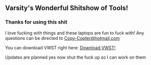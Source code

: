 ## Varsity's Wonderful Shitshow of Tools!

### Thanks for using this shit

I love fucking with things and these laptops are fun to fuck with! Any questions can be directed to Copy-Copter@hotmail.com

You can download VWST right here:
<a href="Downloads/Varsity's Wonderful Shitshow of Tools.zip">Download VWST!</a>

Updates are planned yes now shut the fuck up so I can work on them
